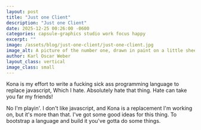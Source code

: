 ```yaml
---
layout: post
title: "Just one Client"
description: "Just one Client"
date: 2025-12-25 00:26:00 -0600
categories: capsule-graphics studio work focus happy
excerpt: ""
image: /assets/blog/just-one-client/just-one-client.jpg
image_alt: A picture of the number one, drawn in paint on a little sheet of paper.
author: Karl Oscar Weber
layout_class: vertical
image_class: small
---
```


Kona is my effort to write a fucking sick ass programming language to replace javascript, Which I hate. Absolutely hate that thing. Hate can take you far my friends!

No I'm playin'. I don't like javascript, and Kona is a replacement I'm working on, but it's more than that. I've got some good ideas for this thing. To bootstrap a language and build it you've gotta do some things.
